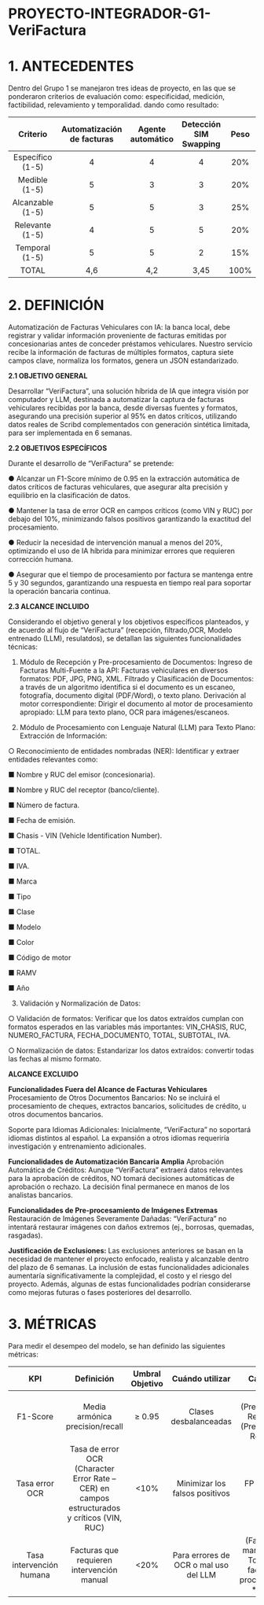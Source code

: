 # PROYECTO-INTEGRADOR-G1-VeriFactura

# 1. ANTECEDENTES
Dentro del Grupo 1 se manejaron tres ideas de proyecto, en las que se ponderaron criterios de evaluación como: especificidad, medición, factibilidad, relevamiento y temporalidad. dando como resultado:

| Criterio | Automatización de facturas | Agente automático | Detección SIM Swapping | Peso |  
| :---------: | :----------: | :---------: | :----------: | :----------: |
| Específico (1-5) |   4   |  4   |  4   | 20%
| Medible (1-5)    |    5  |  3   |  3   | 20%
| Alcanzable (1-5) |    5  |  5   |  3   | 25%
| Relevante (1-5)  |    4  |  5   |  5   | 20%
| Temporal (1-5)   |    5  |  5   |  2   | 15%
| TOTAL   |   4,6  |  4,2  | 3,45 | 100%

# 2. DEFINICIÓN
Automatización de Facturas Vehiculares con IA: la banca local,  debe registrar y validar información proveniente de facturas emitidas por concesionarias antes de conceder préstamos vehiculares. Nuestro servicio recibe la información de facturas de múltiples formatos, captura siete campos clave, normaliza los formatos, genera un JSON estandarizado. 

**2.1 OBJETIVO GENERAL**

Desarrollar “VeriFactura”, una solución híbrida de IA que integra visión por computador y LLM, destinada a automatizar la captura de facturas vehiculares recibidas por la banca, desde diversas fuentes y formatos, asegurando una precisión superior al 95% en datos críticos, utilizando datos reales de Scribd complementados con generación sintética limitada, para ser implementada en 6 semanas.

**2.2 OBJETIVOS ESPECÍFICOS**

Durante el desarrollo de “VeriFactura” se pretende:

●	 Alcanzar un F1-Score mínimo de 0.95 en la extracción automática de datos críticos de facturas vehiculares, que asegurar alta precisión y equilibrio en la clasificación de datos.

●	Mantener la tasa de error OCR en campos críticos (como VIN y RUC) por debajo del 10%, minimizando falsos positivos garantizando la exactitud del procesamiento.

●	 Reducir la necesidad de intervención manual a menos del 20%, optimizando el uso de IA híbrida para minimizar errores que requieren corrección humana.

●	 Asegurar que el tiempo de procesamiento por factura se mantenga entre 5 y 30 segundos, garantizando una respuesta en tiempo real para soportar la operación bancaria continua.

**2.3 ALCANCE INCLUIDO**
 
Considerando el objetivo general y los objetivos específicos planteados, y de acuerdo al flujo de “VeriFactura” (recepción, filtrado,OCR, Modelo entrenado (LLM), resulatdos), se detallan las siguientes funcionalidades técnicas:

1. Módulo de Recepción y Pre-procesamiento de Documentos:
Ingreso de Facturas Multi-Fuente a la API: Facturas vehiculares en diversos formatos: PDF, JPG, PNG, XML.
Filtrado y Clasificación de Documentos: a través de un algoritmo identifica si el documento es un escaneo, fotografía, documento digital (PDF/Word), o texto plano.
Derivación al motor correspondiente: Dirigir el documento al motor de procesamiento apropiado: LLM para texto plano, OCR para imágenes/escaneos.

2. Módulo de Procesamiento con Lenguaje Natural (LLM) para Texto Plano:
Extracción de Información:

○	Reconocimiento de entidades nombradas (NER): Identificar y extraer entidades relevantes como:

■	Nombre y RUC del emisor (concesionaria).

■	Nombre y RUC del receptor (banco/cliente).

■	Número de factura.

■	Fecha de emisión.

■	Chasis - VIN (Vehicle Identification Number).

■	TOTAL.

■	IVA.

■	Marca

■	Tipo

■	Clase

■	Modelo

■	Color

■	Código de motor

■	RAMV

■	Año

3. Validación y Normalización de Datos:


○	Validación de formatos: Verificar que los datos extraídos cumplan con formatos esperados en las variables más importantes: VIN_CHASIS, RUC, NUMERO_FACTURA, FECHA_DOCUMENTO, TOTAL, SUBTOTAL, IVA.

○	Normalización de datos: Estandarizar los datos extraídos: convertir todas las fechas al mismo formato.

**ALCANCE EXCLUIDO**

**Funcionalidades Fuera del Alcance de Facturas Vehiculares**
Procesamiento de Otros Documentos Bancarios: No se incluirá el procesamiento de cheques, extractos bancarios, solicitudes de crédito, u otros documentos bancarios.

Soporte para Idiomas Adicionales: Inicialmente, “VeriFactura”  no soportará idiomas distintos al español. La expansión a otros idiomas requeriría investigación y entrenamiento adicionales.

**Funcionalidades de Automatización Bancaria Amplia**
Aprobación Automática de Créditos: Aunque “VeriFactura” extraerá datos relevantes para la aprobación de créditos, NO tomará decisiones automáticas de aprobación o rechazo. La decisión final permanece en manos de los analistas bancarios.

**Funcionalidades de Pre-procesamiento de Imágenes Extremas**
Restauración de Imágenes Severamente Dañadas: “VeriFactura” no intentará restaurar imágenes con daños extremos (ej., borrosas, quemadas, rasgadas).

**Justificación de Exclusiones:**
Las exclusiones anteriores se basan en la necesidad de mantener el proyecto enfocado, realista y alcanzable dentro del plazo de 6 semanas. La inclusión de estas funcionalidades adicionales aumentaría significativamente la complejidad, el costo y el riesgo del proyecto. Además, algunas de estas funcionalidades podrían considerarse como mejoras futuras o fases posteriores del desarrollo.

# 3. MÉTRICAS

Para medir el desempeo del modelo, se han definido las siguientes métricas:

| KPI | Definición | Umbral Objetivo | Cuándo utilizar | Cálculo |  
| :---------: | :----------: | :---------: | :----------: | :----------: |
| F1-Score |   Media armónica precision/recall   |  ≥ 0.95   |  Clases desbalanceadas   | 2 * (Precisión * Recall) / (Precisión + Recall)
| Tasa error OCR    |    Tasa de error OCR (Character Error Rate – CER) en campos estructurados y críticos (VIN, RUC)  |  <10%   |  Minimizar los falsos positivos   | FP / (FP + VN)
| Tasa intervención humana |    Facturas que requieren intervención manual  |  <20%   |  Para errores de OCR o mal uso del LLM   | (Facturas manuales / Total de facturas procesadas) * 100
